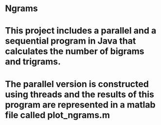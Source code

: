 # Ngrams
# This project includes a parallel and a sequential program in Java that calculates the number of bigrams and trigrams.
# The parallel version is constructed using threads and the results of this program are represented in a matlab file called plot_ngrams.m
